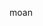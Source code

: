 moan


<!---
maiilin/maiilin is a ✨ special ✨ repository because its `README.md` (this file) appears on your GitHub profile.
You can click the Preview link to take a look at your changes.
--->
